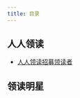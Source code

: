 ```yaml
---
title: 目录
---
```


## 人人领读

- [人人领读招募领读者](./wanted)

<lingdu-lingduVideo />

## 领读明星

<lingdu-lingduStar />
